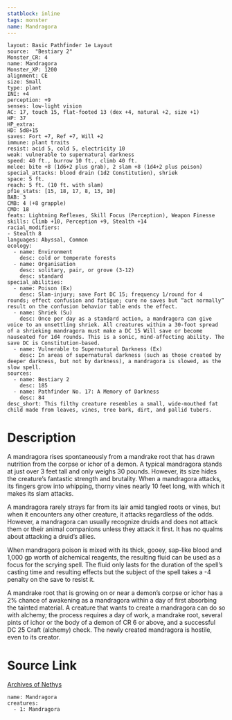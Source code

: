 ```yaml
---
statblock: inline
tags: monster
name: Mandragora
---
```

```statblock
layout: Basic Pathfinder 1e Layout
source:  "Bestiary 2"
Monster_CR: 4
name: Mandragora
Monster_XP: 1200
alignment: CE
size: Small
type: plant
INI: +4
perception: +9
senses: low-light vision
AC: 17, touch 15, flat-footed 13 (dex +4, natural +2, size +1)
HP: 37
HP_extra: 
HD: 5d8+15
saves: Fort +7, Ref +7, Will +2
immune: plant traits
resist: acid 5, cold 5, electricity 10
weak: vulnerable to supernatural darkness
speed: 40 ft., burrow 10 ft., climb 40 ft.
melee: bite +8 (1d6+2 plus grab), 2 slam +8 (1d4+2 plus poison)
special_attacks: blood drain (1d2 Constitution), shriek
space: 5 ft.
reach: 5 ft. (10 ft. with slam)
pf1e_stats: [15, 18, 17, 8, 13, 10]
BAB: 3
CMB: 4 (+8 grapple)
CMD: 18
feats: Lightning Reflexes, Skill Focus (Perception), Weapon Finesse
skills: Climb +10, Perception +9, Stealth +14
racial_modifiers:
- Stealth 8
languages: Abyssal, Common
ecology:
  - name: Environment
    desc: cold or temperate forests
  - name: Organisation
    desc: solitary, pair, or grove (3-12)
    desc: standard
special_abilities:
  - name: Poison (Ex)
    desc: Slam-injury; save Fort DC 15; frequency 1/round for 4 rounds; effect confusion and fatigue; cure no saves but “act normally” result on the confusion behavior table ends the effect.
  - name: Shriek (Su)
    desc: Once per day as a standard action, a mandragora can give voice to an unsettling shriek. All creatures within a 30-foot spread of a shrieking mandragora must make a DC 15 Will save or become nauseated for 1d4 rounds. This is a sonic, mind-affecting ability. The save DC is Constitution-based.
  - name: Vulnerable to Supernatural Darkness (Ex)
    desc: In areas of supernatural darkness (such as those created by deeper darkness, but not by darkness), a mandragora is slowed, as the slow spell.
sources:
  - name: Bestiary 2
    desc: 185
  - name: Pathfinder No. 17: A Memory of Darkness
    desc: 84
desc_short: This filthy creature resembles a small, wide-mouthed fat child made from leaves, vines, tree bark, dirt, and pallid tubers.
```
# Description
A mandragora rises spontaneously from a mandrake root that has drawn nutrition from the corpse or ichor of a demon. A typical mandragora stands at just over 3 feet tall and only weighs 30 pounds. However, its size hides the creature’s fantastic strength and brutality. When a mandragora attacks, its fingers grow into whipping, thorny vines nearly 10 feet long, with which it makes its slam attacks.

A mandragora rarely strays far from its lair amid tangled roots or vines, but when it encounters any other creature, it attacks regardless of the odds. However, a mandragora can usually recognize druids and does not attack them or their animal companions unless they attack it first. It has no qualms about attacking a druid’s allies.

When mandragora poison is mixed with its thick, gooey, sap-like blood and 1,000 gp worth of alchemical reagents, the resulting fluid can be used as a focus for the scrying spell. The fluid only lasts for the duration of the spell’s casting time and resulting effects but the subject of the spell takes a -4 penalty on the save to resist it.

A mandrake root that is growing on or near a demon’s corpse or ichor has a 2% chance of awakening as a mandragora within a day of first absorbing the tainted material. A creature that wants to create a mandragora can do so with alchemy; the process requires a day of work, a mandrake root, several pints of ichor or the body of a demon of CR 6 or above, and a successful DC 25 Craft (alchemy) check. The newly created mandragora is hostile, even to its creator.
# Source Link
[Archives of Nethys](https://aonprd.com/MonsterDisplay.aspx?ItemName=Mandragora)
```encounter-table
name: Mandragora
creatures:
  - 1: Mandragora
```
